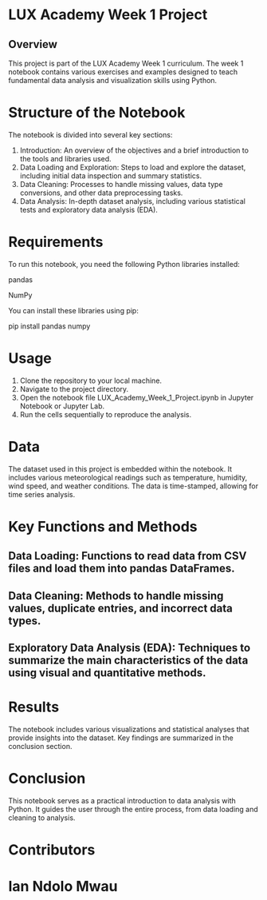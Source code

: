 # LUX Academy Week 1 Project

## Overview

This project is part of the LUX Academy Week 1 curriculum. The week 1 notebook contains various exercises and examples designed to teach fundamental data analysis and visualization skills using Python.

# Structure of the Notebook
The notebook is divided into several key sections:

1. Introduction: An overview of the objectives and a brief introduction to the tools and libraries used.
2. Data Loading and Exploration: Steps to load and explore the dataset, including initial data inspection and summary statistics.
3. Data Cleaning: Processes to handle missing values, data type conversions, and other data preprocessing tasks.
4. Data Analysis: In-depth dataset analysis, including various statistical tests and exploratory data analysis (EDA).


# Requirements
To run this notebook, you need the following Python libraries installed:

pandas

NumPy

You can install these libraries using pip:

pip install pandas numpy 


# Usage

1. Clone the repository to your local machine.
2. Navigate to the project directory.
3. Open the notebook file LUX_Academy_Week_1_Project.ipynb in Jupyter Notebook or Jupyter Lab.
4. Run the cells sequentially to reproduce the analysis.

# Data

The dataset used in this project is embedded within the notebook. It includes various meteorological readings such as temperature, humidity, wind speed, and weather conditions. The data is time-stamped, allowing for time series analysis.

# Key Functions and Methods

## Data Loading: Functions to read data from CSV files and load them into pandas DataFrames.
## Data Cleaning: Methods to handle missing values, duplicate entries, and incorrect data types.
## Exploratory Data Analysis (EDA): Techniques to summarize the main characteristics of the data using visual and quantitative methods.

# Results
The notebook includes various visualizations and statistical analyses that provide insights into the dataset. Key findings are summarized in the conclusion section.

# Conclusion
This notebook serves as a practical introduction to data analysis with Python. It guides the user through the entire process, from data loading and cleaning to analysis.

# Contributors

# Ian Ndolo Mwau

